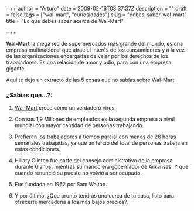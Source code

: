 +++
author = "Arturo"
date = 2009-02-16T08:37:37Z
description = ""
draft = false
tags = ["wal-mart", "curiosidades"]
slug = "debes-saber-wal-mart"
title = "Lo que debes saber acerca de Wal-Mart"

+++

**Wal-Mart** la mega red de supermercados más grande del mundo, es una empresa multinacional que atrae el interés de los consumidores y a la vez de las organizaciones encargadas de velar por los derechos de los trabajadores. Es una relación de amor y odio, para con una empresa gigante.

Aquí te dejo un extracto de las 5 cosas que no sabías sobre Wal-Mart.

### ¿Sabías qué...?:
1. [Wal-Mart](/wal-mart-virus/) crece cómo un verdadero virus.

2. Con sus 1,9 Millones de empleados es la segunda empresa a nivel mundial con mayor cantidad de personas trabajando.

3. Prefieren los trabajadores a tiempo parcial con menos de 28 horas semanales trabajadas, ya que un tercio del total de personas trabaja en estas condiciones.

4. Hillary Clinton fue parte del consejo administrativo de la empresa durante 6 años, mientras su marido era gobernador de Arkansas. Y que cuando renunció su puesto no volvió a ser ocupado.

5. Fue fundada en 1962 por Sam Walton.

6. Y por último, ¿Que pronto tendrás uno cerca de tu casa, listo para ofrecerte mercadería a los más bajos precios?.
